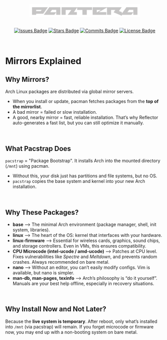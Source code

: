 <div align="center">
  <div style="text-align: center;">
    <picture>
      <source media="(prefers-color-scheme: dark)" srcset="/assets/images/logos/pantera-1.4.png">
      <source media="(prefers-color-scheme: light)" srcset="/assets/images/logos/pantera-1.3.png">
      <img src="/assets/images/logos/pantera-1.4.png" alt="Logo of Pantera" width="350px">
    </picture>
  </div>

  <br>

  [![Issues Badge](https://img.shields.io/badge/ISSUES-0-Test?style=for-the-badge&logo=https%3A%2F%2Ficons8.com%2Ficon%2F83178%2Fimage-file&labelColor=%23333333&color=%23ba181b)](https://github.com/callme-pantera/Arch-Linux-Installation/issues)
  [![Stars Badge](https://img.shields.io/badge/STARS-1-Test?style=for-the-badge&logo=https%3A%2F%2Ficons8.com%2Ficon%2F83178%2Fimage-file&labelColor=%23333333&color=%23f6aa1c)](https://github.com/callme-pantera/Arch-Linux-Installation/stargazers)
  [![Commits Badge](https://img.shields.io/github/commit-activity/m/callme-pantera/Arch-Linux-Installation?style=for-the-badge&label=COMMITS&logo=https%3A%2F%2Ficons8.com%2Ficon%2F83178%2Fimage-file&labelColor=%23333333&color=%237678ED)](https://github.com/callme-pantera/Arch-Linux-Installation/commits/main/)
  [![License Badge](https://img.shields.io/badge/LICENSE-CC-Test?style=for-the-badge&logo=https%3A%2F%2Ficons8.com%2Ficon%2F83178%2Fimage-file&labelColor=%23333333&color=%234361ee)](../LICENSE)
</div>

<br>

# Mirrors Explained

## Why Mirrors?
Arch Linux packages are distributed via global mirror servers.

* When you install or update, pacman fetches packages from the **top of the mirrorlist**.
* A bad mirror = failed or slow installation.
* A good, nearby mirror = fast, reliable installation.
  That’s why Reflector auto-generates a fast list, but you can still optimize it manually.

<br>

## What Pacstrap Does
`pacstrap` = "Package Bootstrap". It installs Arch into the mounted directory (`/mnt`) using pacman.

* Without this, your disk just has partitions and file systems, but no OS.
* `pacstrap` copies the base system and kernel into your new Arch installation.

<br>

## Why These Packages?
* **base** --> The minimal Arch environment (package manager, shell, init system, libraries).
* **linux** --> The heart of the OS: kernel that interfaces with your hardware.
* **linux-firmware** --> Essential for wireless cards, graphics, sound chips, and storage controllers. Even in VMs, this ensures compatibility.
* **CPU Microcode (intel-ucode / amd-ucode)** --> Patches at CPU level. Fixes vulnerabilities like *Spectre* and *Meltdown*, and prevents random crashes. Always recommended on bare metal.
* **nano** --> Without an editor, you can’t easily modify configs. Vim is available, but nano is simpler.
* **man-db, man-pages, texinfo** --> Arch’s philosophy is “do it yourself”. Manuals are your best help offline, especially in recovery situations.

<br>

## Why Install Now and Not Later?
Because the **live system is temporary**. After reboot, only what’s installed into `/mnt` (via pacstrap) will remain. If you forget microcode or firmware now, you may end up with a non-booting system on bare metal.
